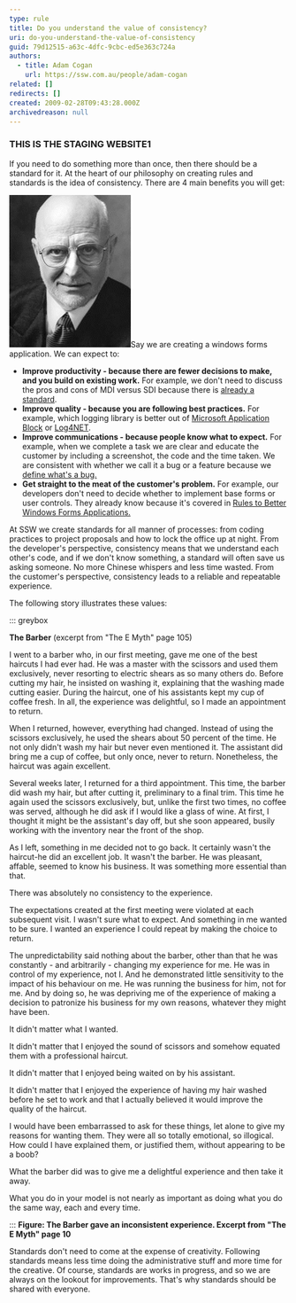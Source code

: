 ```yaml
---
type: rule
title: Do you understand the value of consistency?
uri: do-you-understand-the-value-of-consistency
guid: 79d12515-a63c-4dfc-9cbc-ed5e363c724a
authors:
  - title: Adam Cogan
    url: https://ssw.com.au/people/adam-cogan
related: []
redirects: []
created: 2009-02-28T09:43:28.000Z
archivedreason: null
---
```

### **THIS IS THE STAGING WEBSITE1**

If you need to do something more than once, then there should be a standard for it. At the heart of our philosophy on creating rules and standards is the idea of consistency. There are 4 main benefits you will get:

<!--endintro-->

![](consitency.png)Say we are creating a windows forms application. We can expect to:

* **Improve productivity - because there are fewer decisions to make, and you build on existing work.** 
  For example, we don't need to discuss the pros and cons of MDI versus SDI because there is [already a standard](http://www.ssw.com.au/ssw/Standards/Rules/RulesToBetterWindowsForms.aspx#AvoidMDI).
* **Improve quality - because you are following best practices.** 
  For example, which logging library is better out of [Microsoft Application Block](http://www.ssw.com.au/ssw/Standards/Rules/RulesToBetterWindowsForms.aspx#ExceptionManagement) or [Log4NET](http://www.ssw.com.au/ssw/Standards/Rules/RulesToBetterWindowsForms.aspx#Log4Net).
* **Improve communications - because people know what to expect.** 
  For example, when we complete a task we are clear and educate the customer by including a screenshot, the code and the time taken. We are consistent with whether we call it a bug or a feature because we [define what's a bug.](/management-is-your-client-clear-on-the-definition-of-a-bug)
* **Get straight to the meat of the customer's problem.** 
  For example, our developers don't need to decide whether to implement base forms or user controls. They already know because it's covered in [Rules to Better Windows Forms Applications.](http://www.ssw.com.au/ssw/Standards/Rules/RulesToBetterWindowsForms.aspx#UserControls)

At SSW we create standards for all manner of processes: from coding practices to project proposals and how to lock the office up at night. From the developer's perspective, consistency means that we understand each other's code, and if we don't know something, a standard will often save us asking someone. No more Chinese whispers and less time wasted. From the customer's perspective, consistency leads to a reliable and repeatable experience.

The following story illustrates these values:

::: greybox

**The Barber** (excerpt from "The E Myth" page 105)

I went to a barber who, in our first meeting, gave me one of the best haircuts I had ever had. He was a master with the scissors and used them exclusively, never resorting to electric shears as so many others do. Before cutting my hair, he insisted on washing it, explaining that the washing made cutting easier. During the haircut, one of his assistants kept my cup of coffee fresh. In all, the experience was delightful, so I made an appointment to return.

When I returned, however, everything had changed. Instead of using the scissors exclusively, he used the shears about 50 percent of the time. He not only didn't wash my hair but never even mentioned it. The assistant did bring me a cup of coffee, but only once, never to return. Nonetheless, the haircut was again excellent.

Several weeks later, I returned for a third appointment. This time, the barber did wash my hair, but after cutting it, preliminary to a final trim. This time he again used the scissors exclusively, but, unlike the first two times, no coffee was served, although he did ask if I would like a glass of wine. At first, I thought it might be the assistant's day off, but she soon appeared, busily working with the inventory near the front of the shop.

As I left, something in me decided not to go back. It certainly wasn't the haircut-he did an excellent job. It wasn't the barber. He was pleasant, affable, seemed to know his business. It was something more essential than that.

There was absolutely no consistency to the experience.

The expectations created at the first meeting were violated at each subsequent visit. I wasn't sure what to expect. And something in me wanted to be sure. I wanted an experience I could repeat by making the choice to return.

The unpredictability said nothing about the barber, other than that he was constantly - and arbitrarily - changing my experience for me. He was in control of my experience, not I. And he demonstrated little sensitivity to the impact of his behaviour on me. He was running the business for him, not for me. And by doing so, he was depriving me of the experience of making a decision to patronize his business for my own reasons, whatever they might have been.

It didn't matter what I wanted.

It didn't matter that I enjoyed the sound of scissors and somehow equated them with a professional haircut.

It didn't matter that I enjoyed being waited on by his assistant.

It didn't matter that I enjoyed the experience of having my hair washed before he set to work and that I actually believed it would improve the quality of the haircut.

I would have been embarrassed to ask for these things, let alone to give my reasons for wanting them. They were all so totally emotional, so illogical. How could I have explained them, or justified them, without appearing to be a boob?

What the barber did was to give me a delightful experience and then take it away.

What you do in your model is not nearly as important as doing what you do the same way, each and every time.

:::
**Figure: The Barber gave an inconsistent experience. Excerpt from "The E Myth" page 10** 

Standards don't need to come at the expense of creativity. Following standards means less time doing the administrative stuff and more time for the creative. Of course, standards are works in progress, and so we are always on the lookout for improvements. That's why standards should be shared with everyone.